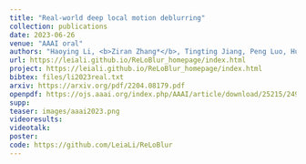 ```yaml
---
title: "Real-world deep local motion deblurring"
collection: publications
date: 2023-06-26
venue: "AAAI oral"
authors: "Haoying Li, <b>Ziran Zhang*</b>, Tingting Jiang, Peng Luo, Huajun Feng, Zhihai Xu"
url: https://leiali.github.io/ReLoBlur_homepage/index.html 
project: https://leiali.github.io/ReLoBlur_homepage/index.html
bibtex: files/li2023real.txt
arxiv: https://arxiv.org/pdf/2204.08179.pdf
openpdf: https://ojs.aaai.org/index.php/AAAI/article/download/25215/24987
supp: 
teaser: images/aaai2023.png
videoresults: 
videotalk: 
poster: 
code: https://github.com/LeiaLi/ReLoBlur
---
```


